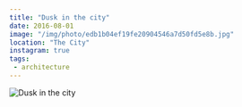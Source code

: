 ```yaml
---
title: "Dusk in the city"
date: 2016-08-01
image: "/img/photo/edb1b04ef19fe20904546a7d50fd5e8b.jpg"
location: "The City"
instagram: true
tags:
 - architecture
---
```


![Dusk in the city](/img/photo/edb1b04ef19fe20904546a7d50fd5e8b.jpg)
